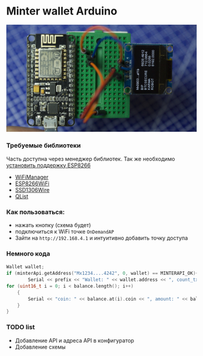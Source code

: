 # Minter wallet Arduino

![MMinter wallet Arduino ESP8266, ESP32](static/minter-wallet-arduino-ESP8266-ESP32.jpg "Minter wallet Arduino ESP8266, ESP32")

### Требуемые библиотеки
Часть доступна через менеджер библиотек. Так же необходимо [установить поддержку ESP8266](https://github.com/esp8266/Arduino "установить поддержку ESP8266")
* [WiFiManager](https://github.com/tzapu/WiFiManager)
* [ESP8266WiFi](https://github.com/esp8266/Arduino)
* [SSD1306Wire](https://github.com/ThingPulse/esp8266-oled-ssd1306)
* [QList](https://github.com/SloCompTech/QList)

### Как пользоваться:
* нажать кнопку (схема будет)
* подключиться к WiFi точке `OnDemandAP`
* Зайти на `http://192.168.4.1` и интуитивно добавить точку доступа

### Немного кода

```cpp
Wallet wallet;
if (minterApi.getAddress("Mx1234....4242", 0, wallet) == MINTERAPI_OK){
        Serial << prefix << "Wallet: " << wallet.address << ", count_txs: " << wallet.count_txs << ", length: " << wallet.balance.length() << endl;
for (uint16_t i = 0; i < balance.length(); i++)
    {
        Serial << "coin: " << balance.at(i).coin << ", amount: " << balance.at(i).amount << ", amountStr: " << balance.at(i).amountStr << endl;
    }
}
```

### TODO list
* Добавление API и адреса API в конфигуратор
* Добавление схемы
